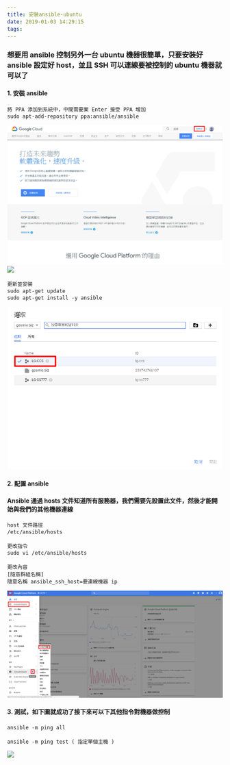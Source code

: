 ```yaml
---
title: 安裝ansible-ubuntu
date: 2019-01-03 14:29:15
tags:
---
```


### 想要用 ansible 控制另外一台 ubuntu 機器很簡單，只要安裝好 ansible 設定好 host，並且 SSH 可以連線要被控制的 ubuntu 機器就可以了

#### 1. 安裝 ansible

```
將 PPA 添加到系統中，中間需要案 Enter 接受 PPA 增加
sudo apt-add-repository ppa:ansible/ansible
```

![ ](images/1.png)
![ ](images/2.png)

```
更新並安裝
sudo apt-get update
sudo apt-get install -y ansible
```

![ ](images/3.png)

#### 2. 配置 ansible

#### Ansible 通過 hosts 文件知道所有服務器，我們需要先設置此文件，然後才能開始與我們的其他機器連線

```
host 文件路徑
/etc/ansible/hosts

更改指令
sudo vi /etc/ansible/hosts

更改內容
[隨意群組名稱]
隨意名稱 ansible_ssh_host=要連線機器 ip
```

![ ](images/4.png)

#### 3. 測試，如下圖就成功了接下來可以下其他指令對機器做控制

```
ansible -m ping all

ansible -m ping test ( 指定單個主機 )
```

![ ](images/.png)